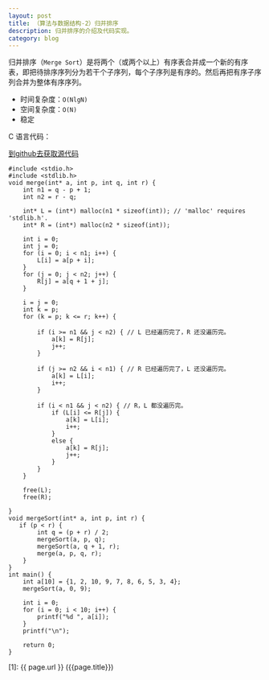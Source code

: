 ```yaml
---
layout: post
title: （算法与数据结构-2）归并排序
description: 归并排序的介绍及代码实现。
category: blog
---
```


归并排序（`Merge Sort`）是将两个（或两个以上）有序表合并成一个新的有序表，即把待排序序列分为若干个子序列，每个子序列是有序的。然后再把有序子序列合并为整体有序序列。

- 时间复杂度：`O(NlgN)`
- 空间复杂度：`O(N)`
- 稳定

C 语言代码：

[到github去获取源代码](https://github.com/samirchen/algorithms/blob/master/sort/mergeSort.c)

	#include <stdio.h>
	#include <stdlib.h>
	void merge(int* a, int p, int q, int r) {
	    int n1 = q - p + 1;
	    int n2 = r - q;
	 
	    int* L = (int*) malloc(n1 * sizeof(int)); // 'malloc' requires 'stdlib.h'.
	    int* R = (int*) malloc(n2 * sizeof(int));
	 
	    int i = 0;
	    int j = 0;
	    for (i = 0; i < n1; i++) {
	        L[i] = a[p + i];
	    }
	    for (j = 0; j < n2; j++) {
	        R[j] = a[q + 1 + j];
	    }
	 
	    i = j = 0;
	    int k = p;
	    for (k = p; k <= r; k++) {
	 
	        if (i >= n1 && j < n2) { // L 已经遍历完了，R 还没遍历完。
	            a[k] = R[j];
	            j++;
	        }
	 
	        if (j >= n2 && i < n1) { // R 已经遍历完了，L 还没遍历完。
	            a[k] = L[i];
	            i++;
	        }
	 
	        if (i < n1 && j < n2) { // R，L 都没遍历完。
	            if (L[i] <= R[j]) {
	                a[k] = L[i];
	                i++;
	            }
	            else {
	                a[k] = R[j];
	                j++;
	            }
	        }
	    }
	 
	    free(L);
	    free(R);
	 
	}
	void mergeSort(int* a, int p, int r) {
	   if (p < r) {
	        int q = (p + r) / 2;
	        mergeSort(a, p, q);
	        mergeSort(a, q + 1, r);
	        merge(a, p, q, r);
	    }
	}
	int main() {
	    int a[10] = {1, 2, 10, 9, 7, 8, 6, 5, 3, 4};
	    mergeSort(a, 0, 9);
	 
	    int i = 0;
	    for (i = 0; i < 10; i++) {
	        printf("%d ", a[i]);
	    }
	    printf("\n");
	 
	    return 0;
	}


[SamirChen]: http://samirchen.com "SamirChen"
[1]: {{ page.url }} ({{page.title}})